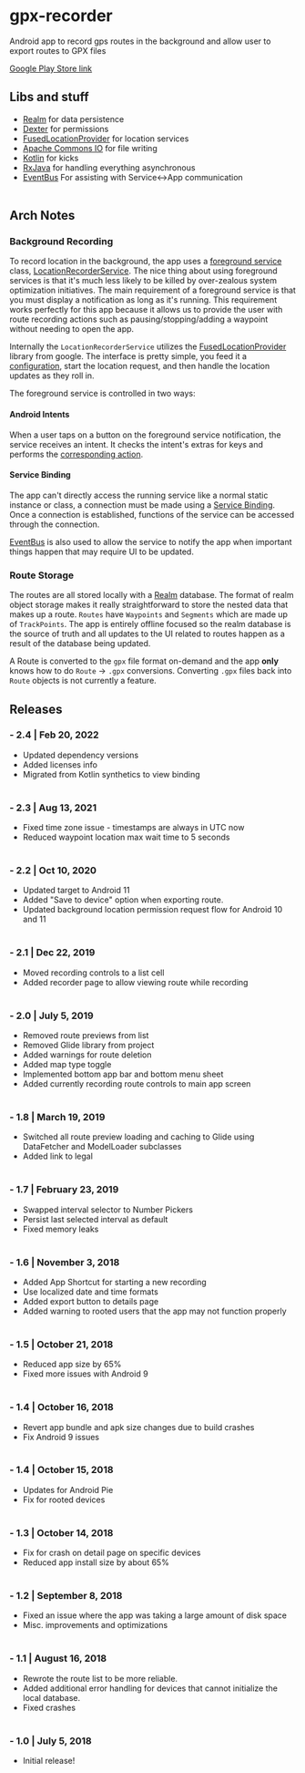 # gpx-recorder

Android app to record gps routes in the background and allow user to export routes to GPX files

[Google Play Store link](https://play.google.com/store/apps/details?id=com.iboism.gpxrecorder)

## Libs and stuff 

- [Realm](https://www.realm.io) for data persistence
- [Dexter](https://github.com/Karumi/Dexter) for permissions
- [FusedLocationProvider](https://developers.google.com/android/reference/com/google/android/gms/location/FusedLocationProviderClient) for location services
- [Apache Commons IO](https://commons.apache.org/proper/commons-io/) for file writing
- [Kotlin](https://kotlinlang.org/) for kicks
- [RxJava](https://github.com/ReactiveX/RxJava) for handling everything asynchronous
- [EventBus](https://github.com/greenrobot/EventBus) For assisting with Service<->App communication
<br><br>

## Arch Notes
### Background Recording
To record location in the background, the app uses a [foreground service](https://developer.android.com/guide/components/foreground-services) class, [LocationRecorderService](https://github.com/BradPatras/gpx-recorder/blob/7ba14c9e5d526b578ae5ad00b2dbfdf61f5a8f48/app/src/main/java/com/iboism/gpxrecorder/recording/LocationRecorderService.kt#L26).  The nice thing about using foreground services is that it's much less likely to be killed by over-zealous system optimization initiatives. The main requirement of a foreground service is that you must display a notification as long as it's running. This requirement works perfectly for this app because it allows us to provide the user with route recording actions such as pausing/stopping/adding a waypoint without needing to open the app. 

Internally the `LocationRecorderService` utilizes the [FusedLocationProvider](https://developers.google.com/location-context/fused-location-provider) library from google.  The interface is pretty simple, you feed it a [configuration](https://github.com/BradPatras/gpx-recorder/blob/7ba14c9e5d526b578ae5ad00b2dbfdf61f5a8f48/app/src/main/java/com/iboism/gpxrecorder/model/RecordingConfiguration.kt#L18), start the location request, and then handle the location updates as they roll in.

The foreground service is controlled in two ways: 
#### Android Intents
When a user taps on a button on the foreground service notification, the service receives an intent. It checks the intent's extras for keys and performs the [corresponding action](https://github.com/BradPatras/gpx-recorder/blob/7ba14c9e5d526b578ae5ad00b2dbfdf61f5a8f48/app/src/main/java/com/iboism/gpxrecorder/recording/LocationRecorderService.kt#L61).

#### Service Binding
The app can't directly access the running service like a normal static instance or class, a connection must be made using a [Service Binding](https://github.com/BradPatras/gpx-recorder/blob/master/app/src/main/java/com/iboism/gpxrecorder/recording/RecorderServiceConnection.kt).  Once a connection is established, functions of the service can be accessed through the connection.

[EventBus](https://github.com/greenrobot/EventBus) is also used to allow the service to notify the app when important things happen that may require UI to be updated.

### Route Storage
The routes are all stored locally with a [Realm](https://www.realm.io) database. The format of realm object storage makes it really straightforward to store the nested data that makes up a route.  `Routes` have `Waypoints` and `Segments` which are made up of `TrackPoints`.  The app is entirely offline focused so the realm database is the source of truth and all updates to the UI related to routes happen as a result of the database being updated.

A Route is converted to the `gpx` file format on-demand and the app **only** knows how to do `Route` -> `.gpx` conversions.  Converting `.gpx` files back into `Route` objects is not currently a feature.

## Releases
### - 2.4 | Feb 20, 2022
- Updated dependency versions
- Added licenses info
- Migrated from Kotlin synthetics to view binding
<br><br>
### - 2.3 | Aug 13, 2021
- Fixed time zone issue - timestamps are always in UTC now
- Reduced waypoint location max wait time to 5 seconds
<br><br>
### - 2.2 | Oct 10, 2020
- Updated target to Android 11
- Added "Save to device" option when exporting route.
- Updated background location permission request flow for Android 10 and 11
<br><br>
### - 2.1 | Dec 22, 2019
- Moved recording controls to a list cell
- Added recorder page to allow viewing route while recording
<br><br>
### - 2.0 | July 5, 2019
- Removed route previews from list
- Removed Glide library from project
- Added warnings for route deletion
- Added map type toggle
- Implemented bottom app bar and bottom menu sheet
- Added currently recording route controls to main app screen
<br><br>
### - 1.8 | March 19, 2019
- Switched all route preview loading and caching to Glide using DataFetcher and ModelLoader subclasses
- Added link to legal
<br><br>
### - 1.7 | February 23, 2019
- Swapped interval selector to Number Pickers
- Persist last selected interval as default
- Fixed memory leaks
<br><br>
### - 1.6 | November 3, 2018
- Added App Shortcut for starting a new recording
- Use localized date and time formats
- Added export button to details page
- Added warning to rooted users that the app may not function properly
<br><br>
### - 1.5 | October 21, 2018
- Reduced app size by 65%
- Fixed more issues with Android 9
<br><br>
### - 1.4 | October 16, 2018
- Revert app bundle and apk size changes due to build crashes
- Fix Android 9 issues
<br><br>
### - 1.4 | October 15, 2018
- Updates for Android Pie
- Fix for rooted devices
<br><br>
### - 1.3 | October 14, 2018
- Fix for crash on detail page on specific devices
- Reduced app install size by about 65%
<br><br>
### - 1.2 | September 8, 2018
- Fixed an issue where the app was taking a large amount of disk space
- Misc. improvements and optimizations
<br><br>
### - 1.1 | August 16, 2018
- Rewrote the route list to be more reliable. 
- Added additional error handling for devices that cannot initialize the local database.
- Fixed crashes
<br><br>
### - 1.0 | July 5, 2018
- Initial release!
